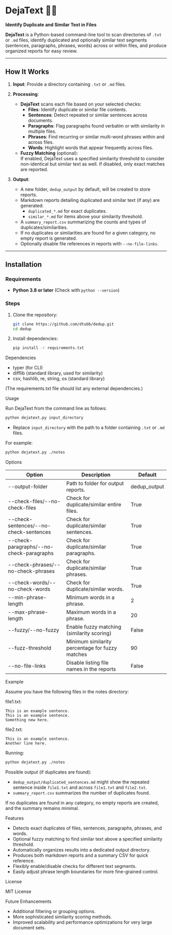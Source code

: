 # **DejaText** 📄✨  
**Identify Duplicate and Similar Text in Files**

**DejaText** is a Python-based command-line tool to scan directories of `.txt` or `.md` files, identify duplicated and optionally similar text segments (sentences, paragraphs, phrases, words) across or within files, and produce organized reports for easy review.

---

## **How It Works**

1. **Input**: Provide a directory containing `.txt` or `.md` files.  
   
2. **Processing**:  
   - **DejaText** scans each file based on your selected checks:
     - **Files**: Identify duplicate or similar file contents.
     - **Sentences**: Detect repeated or similar sentences across documents.
     - **Paragraphs**: Flag paragraphs found verbatim or with similarity in multiple files.
     - **Phrases**: Find recurring or similar multi-word phrases within and across files.
     - **Words**: Highlight words that appear frequently across files.
   - **Fuzzy Matching** (optional):  
     If enabled, DejaText uses a specified similarity threshold to consider non-identical but similar text as well. If disabled, only exact matches are reported.
       
3. **Output**:  
   - A new folder, `dedup_output` by default, will be created to store reports.
   - Markdown reports detailing duplicated and similar text (if any) are generated:
     - `duplicated_*.md` for exact duplicates.
     - `similar_*.md` for items above your similarity threshold.
   - A `summary_report.csv` summarizing the counts and types of duplicates/similarities.
   - If no duplicates or similarities are found for a given category, no empty report is generated.
   - Optionally disable file references in reports with `--no-file-links`.
       
---

## **Installation**

### Requirements
- **Python 3.8 or later** (Check with `python --version`)
    
### Steps
1. Clone the repository:  
   ```bash
   git clone https://github.com/dtubb/dedup.git
   cd dedup
   ```
2. Install dependencies:
   ```bash
   pip install -r requirements.txt
   ```
    
Dependencies
- typer (for CLI)
- difflib (standard library, used for similarity)
- csv, hashlib, re, string, os (standard library)

(The requirements.txt file should list any external dependencies.)

Usage

Run DejaText from the command line as follows:
```bash
python dejatext.py input_directory
```

- Replace `input_directory` with the path to a folder containing `.txt` or `.md` files.

For example:
```bash
python dejatext.py ./notes
```

Options

| Option                   | Description                                      | Default         |
|--------------------------|--------------------------------------------------|-----------------|
| --output-folder          | Path to folder for output reports.              | dedup_output    |
| --check-files/--no-check-files            | Check for duplicate/similar entire files.        | True            |
| --check-sentences/--no-check-sentences    | Check for duplicate/similar sentences.            | True            |
| --check-paragraphs/--no-check-paragraphs  | Check for duplicate/similar paragraphs.          | True            |
| --check-phrases/--no-check-phrases        | Check for duplicate/similar phrases.             | True            |
| --check-words/--no-check-words            | Check for duplicate/similar words.               | True            |
| --min-phrase-length                        | Minimum words in a phrase.                       | 2               |
| --max-phrase-length                        | Maximum words in a phrase.                       | 20              |
| --fuzzy/--no-fuzzy                          | Enable fuzzy matching (similarity scoring)       | False           |
| --fuzz-threshold                           | Minimum similarity percentage for fuzzy matches  | 90              |
| --no-file-links                            | Disable listing file names in the reports        | False           |

Example

Assume you have the following files in the notes directory:

file1.txt:
```
This is an example sentence.
This is an example sentence.
Something new here.
```

file2.txt:
```
This is an example sentence.
Another line here.
```

Running:
```bash
python dejatext.py ./notes
```

Possible output (if duplicates are found):
- `dedup_output/duplicated_sentences.md` might show the repeated sentence inside `file1.txt` and across `file1.txt` and `file2.txt`.
- `summary_report.csv` summarizes the number of duplicates found.

If no duplicates are found in any category, no empty reports are created, and the summary remains minimal.

Features
- Detects exact duplicates of files, sentences, paragraphs, phrases, and words.
- Optional fuzzy matching to find similar text above a specified similarity threshold.
- Automatically organizes results into a dedicated output directory.
- Produces both markdown reports and a summary CSV for quick reference.
- Flexibly enable/disable checks for different text segments.
- Easily adjust phrase length boundaries for more fine-grained control.
    
License

MIT License
    
Future Enhancements
- Additional filtering or grouping options.
- More sophisticated similarity scoring methods.
- Improved scalability and performance optimizations for very large document sets.

